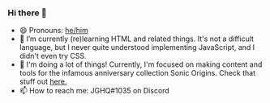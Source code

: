 ### Hi there 👋
- 😄 Pronouns: [he/him](/ "aromantic")
- 🌱 I’m currently (re)learning HTML and related things. It's not a difficult language, but I never quite understood implementing JavaScript, and I didn't even try CSS.
- 🔭 I'm doing a lot of things! Currently, I'm focused on making content and tools for the infamous anniversary collection Sonic Origins. Check that stuff out [here.](/)
- 📫 How to reach me: JGHQ#1035 on Discord

<!--
**JoshGamingHQ/JoshGamingHQ** is a ✨ _special_ ✨ repository because its `README.md` (this file) appears on your GitHub profile.

Here are some ideas to get you started:

-->

